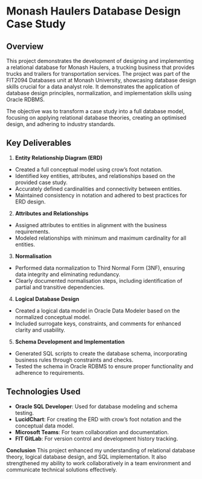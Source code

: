 # Monash Haulers Database Design Case Study 
## Overview
This project demonstrates the development of designing and implementing a relational database for Monash Haulers, a trucking business that provides trucks and trailers for transportation services. The project was part of the FIT2094 Databases unit at Monash University, showcasing database design skills crucial for a data analyst role. It demonstrates the application of database design principles, normalization, and implementation skills using Oracle RDBMS. 

The objective was to transform a case study into a full database model, focusing on applying relational database theories, creating an optimised design, and adhering to industry standards.
## Key Deliverables
1. **Entity Relationship Diagram (ERD)**
- Created a full conceptual model using crow’s foot notation.
- Identified key entities, attributes, and relationships based on the provided case study.
- Accurately defined cardinalities and connectivity between entities.
- Maintained consistency in notation and adhered to best practices for ERD design.
2. **Attributes and Relationships**
- Assigned attributes to entities in alignment with the business requirements.
- Modeled relationships with minimum and maximum cardinality for all entities.
3. **Normalisation**
- Performed data normalization to Third Normal Form (3NF), ensuring data integrity and eliminating redundancy.
- Clearly documented normalisation steps, including identification of partial and transitive dependencies.
4. **Logical Database Design**
- Created a logical data model in Oracle Data Modeler based on the normalized conceptual model.
- Included surrogate keys, constraints, and comments for enhanced clarity and usability.
5. **Schema Development and Implementation**
- Generated SQL scripts to create the database schema, incorporating business rules through constraints and checks.
- Tested the schema in Oracle RDBMS to ensure proper functionality and adherence to requirements.
## Technologies Used
- **Oracle SQL Developer**: Used for database modeling and schema testing.
- **LucidChart**: For creating the ERD with crow’s foot notation and the conceptual data model.
- **Microsoft Teams**: For team collaboration and documentation.
- **FIT GitLab**: For version control and development history tracking.

**Conclusion** This project enhanced my understanding of relational database theory, logical database design, and SQL implementation. It also strengthened my ability to work collaboratively in a team environment and communicate technical solutions effectively.


